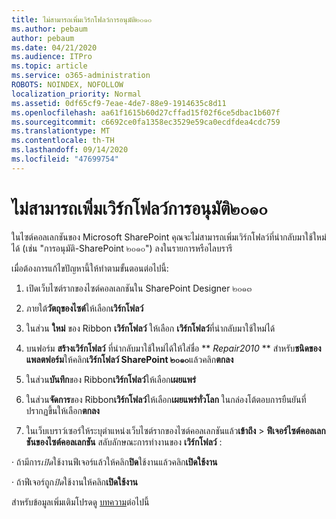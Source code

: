 ```yaml
---
title: ไม่สามารถเพิ่มเวิร์กโฟลว์การอนุมัติ๒๐๑๐
ms.author: pebaum
author: pebaum
ms.date: 04/21/2020
ms.audience: ITPro
ms.topic: article
ms.service: o365-administration
ROBOTS: NOINDEX, NOFOLLOW
localization_priority: Normal
ms.assetid: 0df65cf9-7eae-4de7-88e9-1914635c8d11
ms.openlocfilehash: aa61f1615b60d27cffad15f02f6ce5dbac1b607f
ms.sourcegitcommit: c6692ce0fa1358ec3529e59ca0ecdfdea4cdc759
ms.translationtype: MT
ms.contentlocale: th-TH
ms.lasthandoff: 09/14/2020
ms.locfileid: "47699754"
---
```

# <a name="unable-to-add-2010-approval-workflow"></a>ไม่สามารถเพิ่มเวิร์กโฟลว์การอนุมัติ๒๐๑๐

ในไซต์คอลเลกชันของ Microsoft SharePoint คุณจะไม่สามารถเพิ่มเวิร์กโฟลว์ที่นำกลับมาใช้ใหม่ได้ (เช่น "การอนุมัติ-SharePoint ๒๐๑๐") ลงในรายการหรือไลบรารี
  
เมื่อต้องการแก้ไขปัญหานี้ให้ทำตามขั้นตอนต่อไปนี้: 
  
1. เปิดเว็บไซต์รากของไซต์คอลเลกชันใน SharePoint Designer ๒๐๑๓
  
2. ภายใต้**วัตถุของไซต์**ให้เลือก**เวิร์กโฟลว์** 
  
3. ในส่วน **ใหม่** ของ Ribbon **เวิร์กโฟลว์** ให้เลือก **เวิร์กโฟลว์**ที่นำกลับมาใช้ใหม่ได้ 
  
4. บนฟอร์ม **สร้างเวิร์กโฟลว์** ที่นำกลับมาใช้ใหม่ได้ให้ใส่ชื่อ ** *Repair2010* ** สำหรับ**ชนิดของแพลตฟอร์ม**ให้คลิก**เวิร์กโฟลว์ SharePoint ๒๐๑๐**แล้วคลิก**ตกลง** 
  
1. ในส่วน**บันทึก**ของ Ribbon**เวิร์กโฟลว์**ให้เลือก**เผยแพร่** 
  
2. ในส่วน**จัดการ**ของ Ribbon**เวิร์กโฟลว์**ให้เลือก**เผยแพร่ทั่วโลก** ในกล่องโต้ตอบการยืนยันที่ปรากฏขึ้นให้เลือก**ตกลง** 
  
3. ในเว็บเบราว์เซอร์ให้ระบุตำแหน่งเว็บไซต์รากของไซต์คอลเลกชันแล้ว**เข้าถึง** \> **ฟีเจอร์ไซต์คอลเลกชันของไซต์คอลเลกชัน** สลับลักษณะการทำงานของ **เวิร์กโฟลว์** : 
  
· ถ้ามีการ*เปิด*ใช้งานฟีเจอร์แล้วให้คลิก**ปิด**ใช้งานแล้วคลิก**เปิดใช้งาน** 
  
· ถ้าฟีเจอร์ถูก*ปิด*ใช้งานให้คลิก**เปิดใช้งาน** 
  
สำหรับข้อมูลเพิ่มเติมโปรดดู [บทความ](https://go.microsoft.com/fwlink/?linkid=2047770&amp;clcid=0x409)ต่อไปนี้
  

